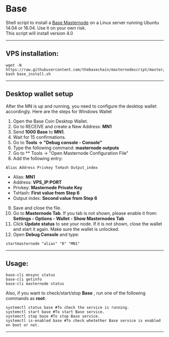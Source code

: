 # Base
Shell script to install a [Base Masternode](http://www.base.ninja/) on a Linux server running Ubuntu 14.04 or 16.04. Use it on your own risk.  
This script will install version 4.0
***

## VPS installation:
```
wget -N https://raw.githubusercontent.com/thebasechain/masternodescript/master/base_install.sh
bash base_install.sh
```
***

## Desktop wallet setup

After the MN is up and running, you need to configure the desktop wallet accordingly. Here are the steps for Windows Wallet
1. Open the Base Coin Desktop Wallet.
2. Go to RECEIVE and create a New Address: **MN1**
3. Send **1000** **Base** to **MN1**.
4. Wait for 15 confirmations.
5. Go to **Tools -> "Debug console - Console"**
6. Type the following command: **masternode outputs**
7. Go to  ** Tools -> "Open Masternode Configuration File"
8. Add the following entry:
```
Alias Address Privkey TxHash Output_index
```
* Alias: **MN1**
* Address: **VPS_IP:PORT**
* Privkey: **Masternode Private Key**
* TxHash: **First value from Step 6**
* Output index:  **Second value from Step 6**
9. Save and close the file.
10. Go to **Masternode Tab**. If you tab is not shown, please enable it from: **Settings - Options - Wallet - Show Masternodes Tab**
11. Click **Update status** to see your node. If it is not shown, close the wallet and start it again. Make sure the wallet is unlocked.
12. Open **Debug Console** and type:
```
startmasternode "alias" "0" "MN1"
```
***

## Usage:
```
base-cli mnsync status
base-cli getinfo
base-cli masternode status
```
Also, if you want to check/start/stop **Base** , run one of the following commands as **root**:

```
systemctl status base #To check the service is running.
systemctl start base #To start Base service.
systemctl stop base #To stop Base service.
systemctl is-enabled base #To check whetether Base service is enabled on boot or not.
```
***
